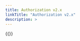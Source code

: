 ```yaml
---
title: Authorization v2.x
linkTitle: "Authorization v2.x"
description: >
---
```

{{<include file="content/docs/getting-started/upgrade/operator/authorization_upgrade.md" >}}
